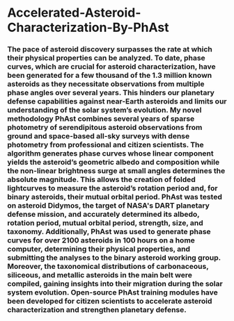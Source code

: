 # **Accelerated-Asteroid-Characterization-By-PhAst**
### The pace of asteroid discovery surpasses the rate at which their physical properties can be analyzed. To date, phase curves, which are crucial for asteroid characterization, have been generated for a few thousand of the 1.3 million known asteroids as they necessitate observations from multiple phase angles over several years. This hinders our planetary defense capabilities against near-Earth asteroids and limits our understanding of the solar system’s evolution. My novel methodology PhAst combines several years of sparse photometry of serendipitous asteroid observations from ground and space-based all-sky surveys with dense photometry from professional and citizen scientists. The algorithm generates phase curves whose linear component yields the asteroid’s geometric albedo and composition while the non-linear brightness surge at small angles determines the absolute magnitude. This allows the creation of folded lightcurves to measure the asteroid’s rotation period and, for binary asteroids, their mutual orbital period. PhAst was tested on asteroid Didymos, the target of NASA's DART planetary defense mission, and accurately determined its albedo, rotation period, mutual orbital period, strength, size, and taxonomy. Additionally, PhAst was used to generate phase curves for over 2100 asteroids in 100 hours on a home computer, determining their physical properties, and submitting the analyses to the binary asteroid working group. Moreover, the taxonomical distributions of carbonaceous, siliceous, and metallic asteroids in the main belt were compiled, gaining insights into their migration during the solar system evolution. Open-source PhAst training modules have been developed for citizen scientists to accelerate asteroid characterization and strengthen planetary defense.

